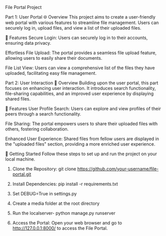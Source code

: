 File Portal Project

Part 1: User Portal
🌐 Overview
This project aims to create a user-friendly web portal with various features to streamline file management. Users can securely log in, upload files, and view a list of their uploaded files.

🚀 Features
Secure Login:
Users can securely log in to their accounts, ensuring data privacy.

Effortless File Upload:
The portal provides a seamless file upload feature, allowing users to easily share their documents.

File List View:
Users can view a comprehensive list of the files they have uploaded, facilitating easy file management.

Part 2: User Interaction
🌟 Overview
Building upon the user portal, this part focuses on enhancing user interaction. It introduces search functionality, file-sharing capabilities, and an improved user experience by displaying shared files.

🚀 Features
User Profile Search:
Users can explore and view profiles of their peers through a search functionality.

File Sharing:
The portal empowers users to share their uploaded files with others, fostering collaboration.

Enhanced User Experience:
Shared files from fellow users are displayed in the "uploaded files" section, providing a more enriched user experience.

🚀 Getting Started
Follow these steps to set up and run the project on your local machine.

1. Clone the Repository:
       git clone https://github.com/your-username/file-portal.git
2. Install Dependencies:
       pip install -r requirements.txt
3. Set DEBUG=True in settings.py

4. Create a media folder at the root directory

5. Run the localserver-
     python manage.py runserver

6. Access the Portal:
    Open your web browser and go to http://127.0.0.1:8000/ to access the File Portal.
